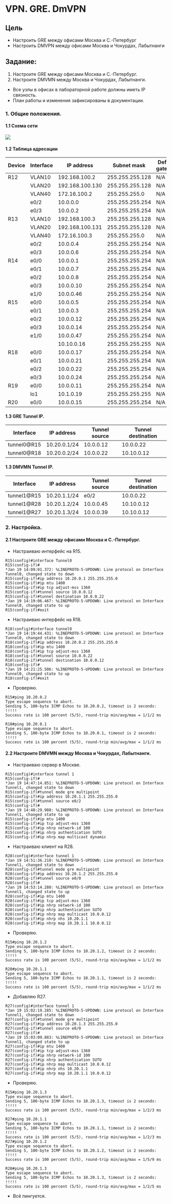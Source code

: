 #  VPN. GRE. DmVPN

## Цель

- Настроить GRE между офисами Москва и С.-Петербург
- Настроить DMVPN между офисами Москва и Чокурдах, Лабытнанги

##  Задание:

1. Настроите GRE между офисами Москва и С.-Петербург.
2. Настроите DMVMN между Москва и Чокурдах, Лабытнанги.

- Все узлы в офисах в лабораторной работе должны иметь IP связность.
- План работы и изменения зафиксированы в документации.

### 1. Общие положения.

#### 1.1 Схема сети

![](img/lab15.png)

#### 1.2 Таблица адресации


| Device        | Interface     | IP address      | Subnet mask     | Default gateway |
| ------------- | ------------- | --------------- | --------------- | --------------- |
| R12           | VLAN10        | 192.168.100.2   | 255.255.255.128 | N/A             |
|               | VLAN20        | 192.168.100.130 | 255.255.255.128 | N/A             |
|               | VLAN40        | 172.16.100.2    | 255.255.255.0   | N/A             |
|               | e0/2          | 10.0.0.0        | 255.255.255.254 | N/A             |
|               | e0/3          | 10.0.0.2        | 255.255.255.254 | N/A             |
| R13           | VLAN10        | 192.168.100.3   | 255.255.255.128 | N/A             |
|               | VLAN20        | 192.168.100.131 | 255.255.255.128 | N/A             |
|               | VLAN40        | 172.16.100.3    | 255.255.255.0   | N/A             |
|               | e0/2          | 10.0.0.4        | 255.255.255.254 | N/A             |
|               | e0/3          | 10.0.0.6        | 255.255.255.254 | N/A             |
| R14           | e0/0          | 10.0.0.1        | 255.255.255.254 | N/A             |
|               | e0/1          | 10.0.0.7        | 255.255.255.254 | N/A             |
|               | e0/2          | 10.0.0.8        | 255.255.255.254 | N/A             |
|               | e0/3          | 10.0.0.10       | 255.255.255.254 | N/A             |
|               | e1/0          | 10.0.0.46       | 255.255.255.254 | N/A             |
| R15           | e0/0          | 10.0.0.5        | 255.255.255.254 | N/A             |
|               | e0/1          | 10.0.0.3        | 255.255.255.254 | N/A             |
|               | e0/2          | 10.0.0.12       | 255.255.255.254 | N/A             |
|               | e0/3          | 10.0.0.14       | 255.255.255.254 | N/A             |
|               | e1/0          | 10.0.0.47       | 255.255.255.254 | N/A             |
|               |               | 10.10.0.16      | 255.255.255.255 | N/A             |
| R18           | e0/0          | 10.0.0.17       | 255.255.255.254 | N/A             |
|               | e0/1          | 10.0.0.21       | 255.255.255.254 | N/A             |
|               | e0/2          | 10.0.0.22       | 255.255.255.254 | N/A             |
|               | e0/3          | 10.0.0.24       | 255.255.255.254 | N/A             |
| R19           | e0/0          | 10.0.0.11       | 255.255.255.254 | N/A             |
|               | lo1           | 10.1.0.19       | 255.255.255.255 | N/A             |
| R20           | e0/0          | 10.0.0.15       | 255.255.255.254 | N/A             |

#### 1.3 GRE Tunnel IP.

| Interface     | IP address     | Tunnel source   | Tunnel destination |
|---------------|----------------|-----------------|--------------------|
| tunnel0@R15   | 10.20.0.1/24   | 10.0.0.12       | 10.0.0.22          |
| tunnel0@R18   | 10.20.0.2/24   | 10.0.0.22       | 10.10.0.12         |

#### 1.3 DMVMN Tunnel IP.

| Interface     | IP address     | Tunnel source   | Tunnel destination |
|---------------|----------------|-----------------|--------------------|
| tunnel1@R15   | 10.20.1.1/24   | e0/2            | 10.0.0.22          |
| tunnel1@R28   | 10.20.1.2/24   | 10.0.0.45       | 10.10.0.12         |
| tunnel1@R27   | 10.20.1.3/24   | 10.0.0.39       | 10.10.0.12         |


### 2. Настройка.
#### 2.1 Настроите GRE между офисами Москва и С.-Петербург.
- Настраиваю интерфейс на R15.
```
R15(config)#interface Tunnel0
R15(config-if)#
*Jan 19 14:09:01.372: %LINEPROTO-5-UPDOWN: Line protocol on Interface Tunnel0, changed state to down
R15(config-if)#ip address 10.20.0.1 255.255.255.0
R15(config-if)#ip mtu 1400
R15(config-if)#ip tcp adjust-mss 1360
R15(config-if)#tunnel source 10.0.0.12
R15(config-if)#tunnel destination 10.0.0.22
*Jan 19 14:19:06.467: %LINEPROTO-5-UPDOWN: Line protocol on Interface Tunnel0, changed state to up
R15(config-if)#exit
```
- Настраиваю интерфейс на R18.
```
R18(config)#interface tunnel0
*Jan 19 14:19:44.431: %LINEPROTO-5-UPDOWN: Line protocol on Interface Tunnel0, changed state to down
R18(config-if)#ip address 10.20.0.2 255.255.255.0
R18(config-if)#ip mtu 1400
R18(config-if)#ip tcp adjust-mss 1360
R18(config-if)#tunnel source 10.0.0.22
R18(config-if)#tunnel destination 10.0.0.12
R18(config-if)#
*Jan 19 14:21:25.506: %LINEPROTO-5-UPDOWN: Line protocol on Interface Tunnel0, changed state to up
R18(config-if)#exit

```
- Проверяю.
```
R15#ping 10.20.0.2
Type escape sequence to abort.
Sending 5, 100-byte ICMP Echos to 10.20.0.2, timeout is 2 seconds:
!!!!!
Success rate is 100 percent (5/5), round-trip min/avg/max = 1/1/2 ms

R18#ping 10.20.0.1
Type escape sequence to abort.
Sending 5, 100-byte ICMP Echos to 10.20.0.1, timeout is 2 seconds:
!!!!!
Success rate is 100 percent (5/5), round-trip min/avg/max = 1/1/2 ms

```


#### 2.2 Настроите DMVMN между Москва и Чокурдах, Лабытнанги.
- Настраиваю сервер в Москве.
```
R15(config)#interface tunnel 1
R15(config-if)#
*Jan 19 14:47:14.851: %LINEPROTO-5-UPDOWN: Line protocol on Interface Tunnel1, changed state to down
R15(config-if)#tunnel mode gre multipoint
R15(config-if)#ip address 10.20.1.1 255.255.255.0
R15(config-if)#tunnel source e0/2
R15(config-if)#
*Jan 19 14:48:29.988: %LINEPROTO-5-UPDOWN: Line protocol on Interface Tunnel1, changed state to up
R15(config-if)#ip mtu 1400
R15(config-if)#ip tcp adjust-mss 1360
R15(config-if)#ip nhrp network-id 100
R15(config-if)#ip nhrp authentication SUTO
R15(config-if)#ip nhrp map multicast dynamic
```
- Настраиваю клиент на R28.
```
R28(config)#interface tunnel 1
*Jan 19 14:51:36.210: %LINEPROTO-5-UPDOWN: Line protocol on Interface Tunnel1, changed state to down
R28(config-if)#tunnel mode gre multipoint
R28(config-if)#ip address 10.20.1.2 255.255.255.0
R28(config-if)#tunnel source e0/0
R28(config-if)#
*Jan 19 14:53:14.280: %LINEPROTO-5-UPDOWN: Line protocol on Interface Tunnel1, changed state to up
R28(config-if)#ip mtu 1400    
R28(config-if)#ip tcp adjust-mss 1360
R28(config-if)#ip nhrp network-id 100
R28(config-if)#ip nhrp authentication SUTO
R28(config-if)#ip nhrp map multicast 10.0.0.12
R28(config-if)#ip nhrp nhs 10.20.1.1
R28(config-if)#ip nhrp map 10.20.1.1 10.0.0.12

```
- Проверяю.
```
R15#ping 10.20.1.2
Type escape sequence to abort.
Sending 5, 100-byte ICMP Echos to 10.20.1.2, timeout is 2 seconds:
!!!!!
Success rate is 100 percent (5/5), round-trip min/avg/max = 1/1/2 ms

R28#ping 10.20.1.1
Type escape sequence to abort.
Sending 5, 100-byte ICMP Echos to 10.20.1.1, timeout is 2 seconds:
!!!!!
Success rate is 100 percent (5/5), round-trip min/avg/max = 1/1/2 ms
```

- Добавляю R27.
```
R27(config)#interface tunnel 1
*Jan 19 15:02:19.285: %LINEPROTO-5-UPDOWN: Line protocol on Interface Tunnel1, changed state to down
R27(config-if)#tunnel mode gre multipoint
R27(config-if)#ip address 10.20.1.3 255.255.255.0
R27(config-if)#tunnel source e0/0
R27(config-if)#
*Jan 19 15:03:09.883: %LINEPROTO-5-UPDOWN: Line protocol on Interface Tunnel1, changed state to up
R27(config-if)#ip mtu 1400
R27(config-if)#ip tcp adjust-mss 1360
R27(config-if)#ip nhrp network-id 100
R27(config-if)#ip nhrp authentication SUTO
R27(config-if)#ip nhrp map multicast 10.0.0.12
R27(config-if)#ip nhrp nhs 10.20.1.1
R27(config-if)#ip nhrp map 10.20.1.1 10.0.0.12
```
- Проверяю.
```
R15#ping 10.20.1.3
Type escape sequence to abort.
Sending 5, 100-byte ICMP Echos to 10.20.1.3, timeout is 2 seconds:
!!!!!
Success rate is 100 percent (5/5), round-trip min/avg/max = 1/2/3 ms

R27#ping 10.20.1.1
Type escape sequence to abort.
Sending 5, 100-byte ICMP Echos to 10.20.1.1, timeout is 2 seconds:
!!!!!
Success rate is 100 percent (5/5), round-trip min/avg/max = 1/2/3 ms
R27#ping 10.20.1.2
Type escape sequence to abort.
Sending 5, 100-byte ICMP Echos to 10.20.1.2, timeout is 2 seconds:
!!!!!
Success rate is 100 percent (5/5), round-trip min/avg/max = 1/5/9 ms

R28#ping 10.20.1.3
Type escape sequence to abort.
Sending 5, 100-byte ICMP Echos to 10.20.1.3, timeout is 2 seconds:
!!!!!
Success rate is 100 percent (5/5), round-trip min/avg/max = 1/2/5 ms

```
- Всё пингуется.
